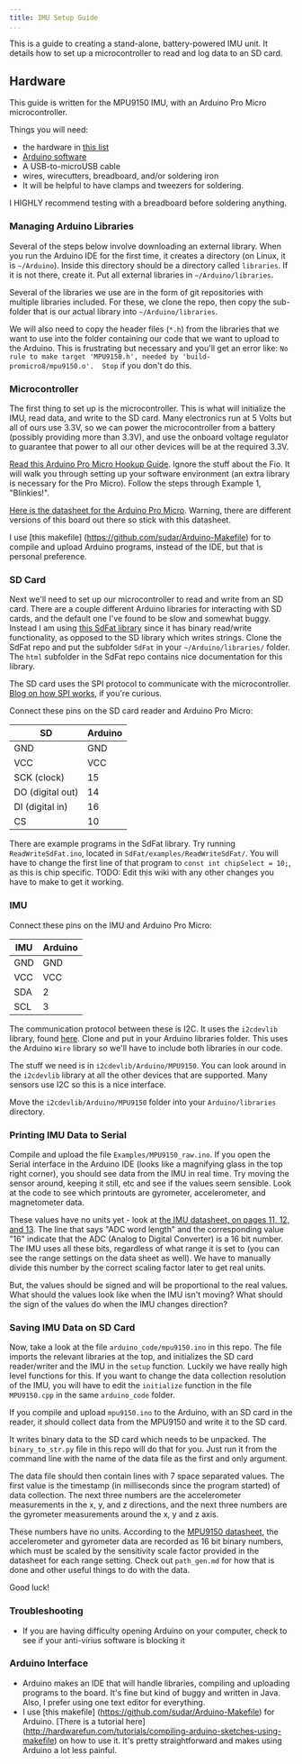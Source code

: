 ```yaml
---
title: IMU Setup Guide
...
```


This is a guide to creating a stand-alone, battery-powered IMU unit. It details
how to set up a microcontroller to read and log data to an SD card.

Hardware
--------

This guide is written for the MPU9150 IMU, with an Arduino Pro Micro
microcontroller.

Things you will need:

-   the hardware in [this list](hardware_list.md)
-   [Arduino software](https://www.arduino.cc/en/Main/Software)
-   A USB-to-microUSB cable
-   wires, wirecutters, breadboard, and/or soldering iron
-   It will be helpful to have clamps and tweezers for soldering.

I HIGHLY recommend testing with a breadboard before soldering anything.

### Managing Arduino Libraries

Several of the steps below involve downloading an external library. When you run
the Arduino IDE for the first time, it creates a directory (on Linux, it is
`~/Arduino`). Inside this directory should be a directory called `libraries`. If
it is not there, create it. Put all external libraries in `~/Arduino/libraries`.

Several of the libraries we use are in the form of git repositories with
multiple libraries included. For these, we clone the repo, then copy the
sub-folder that is our actual library into `~/Arduino/libraries`.

We will also need to copy the header files (`*.h`) from the libraries that we
want to use into the folder containing our code that we want to upload to the
Arduino. This is frustrating but necessary and you'll get an error like: `No
rule to make target 'MPU9150.h', needed by 'build-promicro8/mpu9150.o'.  Stop`
if you don't do this.

### Microcontroller

The first thing to set up is the microcontroller. This is what will initialize
the IMU, read data, and write to the SD card. Many electronics run at 5 Volts
but all of ours use 3.3V, so we can power the microcontroller from a battery
(possibly providing more than 3.3V), and use the onboard voltage regulator to
guarantee that power to all our other devices will be at the required 3.3V.

[Read this Arduino Pro Micro Hookup
Guide](https://learn.sparkfun.com/tutorials/pro-micro--fio-v3-hookup-guide).
Ignore the stuff about the Fio. It will walk you through setting up your
software environment (an extra library is necessary for the Pro Micro). Follow
the steps through Example 1, "Blinkies!".

[Here is the datasheet for the Arduino Pro
Micro](https://cdn.sparkfun.com/datasheets/Dev/Arduino/Boards/ProMicro8MHzv1.pdf).
Warning, there are different versions of this board out there so stick with this
datasheet.

I use [this makefile] (https://github.com/sudar/Arduino-Makefile) for to compile
and upload Arduino programs, instead of the IDE, but that is personal
preference.

### SD Card

Next we'll need to set up our microcontroller to read and write from an SD card.
There are a couple different Arduino libraries for interacting with SD cards,
and the default one I've found to be slow and somewhat buggy. Instead I am using
[this SdFat library](https://github.com/greiman/SdFat) since it has binary
read/write functionality, as opposed to the SD library which writes strings.
Clone the SdFat repo and put the subfolder `SdFat` in your
`~/Arduino/libraries/` folder. The `html` subfolder in the SdFat repo contains
nice documentation for this library.

The SD card uses the SPI protocol to communicate with the microcontroller.
[Blog on how SPI
works](http://nerdclub-uk.blogspot.com/2012/11/how-spi-works-with-sd-card.html),
if you're curious.

Connect these pins on the SD card reader and Arduino Pro Micro:

 SD             |   Arduino
----            |  ---------
GND             |   GND
VCC             |   VCC
SCK (clock)     |   15
DO (digital out)|   14
DI (digital in) |   16
CS              |   10

There are example programs in the SdFat library. Try running
`ReadWriteSdFat.ino`, located in `SdFat/examples/ReadWriteSdFat/`. You will have
to change the first line of that program to `const int chipSelect = 10;`, as
this is chip specific. TODO: Edit this wiki with any other changes you have to
make to get it working.

### IMU

Connect these pins on the IMU and Arduino Pro Micro:

 IMU   |   Arduino
-----  |  ---------
GND    |   GND
VCC    |   VCC
SDA    |   2
SCL    |   3

The communication protocol between these is I2C. It uses the `i2cdevlib`
library, found [here](http://github.com/jrowberg/i2cdevlib). Clone and put in
your Arduino libraries folder. This uses the Arduino `Wire` library so we'll
have to include both libraries in our code.

The stuff we need is in `i2cdevlib/Arduino/MPU9150`. You can look around in the
`i2cdevlib` library at all the other devices that are supported. Many sensors
use I2C so this is a nice interface.

Move the `i2cdevlib/Arduino/MPU9150` folder into your `Arduino/libraries`
directory.

### Printing IMU Data to Serial

Compile and upload the file `Examples/MPU9150_raw.ino`. If you open the Serial
interface in the Arduino IDE (looks like a magnifying glass in the top right
corner), you should see data from the IMU in real time. Try moving the sensor
around, keeping it still, etc and see if the values seem sensible. Look at the
code to see which printouts are gyrometer, accelerometer, and magnetometer data.

These values have no units yet - look at [the IMU datasheet, on pages 11, 12,
and 13](https://cdn.sparkfun.com/datasheets/Sensors/IMU/MPU-9150-Datasheet.pdf).
The line that says "ADC word length" and the corresponding value "16" indicate
that the ADC (Analog to Digital Converter) is a 16 bit number. The IMU uses all
these bits, regardless of what range it is set to (you can see the range
settings on the data sheet as well). We have to manually divide this number by
the correct scaling factor later to get real units.

But, the values should be signed and will be proportional to the real values.
What should the values look like when the IMU isn't moving? What should the sign
of the values do when the IMU changes direction?

### Saving IMU Data on SD Card

Now, take a look at the file `arduino_code/mpu9150.ino` in this repo. The file
imports the relevant libraries at the top, and initializes the SD card
reader/writer and the IMU in the `setup` function. Luckily we have really high
level functions for this. If you want to change the data collection resolution
of the IMU, you will have to edit the `initialize` function in the file
`MPU9150.cpp` in the same `arduino_code` folder.

If you compile and upload `mpu9150.ino` to the Arduino, with an SD card in the
reader, it should collect data from the MPU9150 and write it to the SD card.

It writes binary data to the SD card which needs to be unpacked. The
`binary_to_str.py` file in this repo will do that for you. Just run it from the
command line with the name of the data file as the first and only argument.

The data file should then contain lines with 7 space separated values. The first
value is the timestamp (in milliseconds since the program started) of data
collection. The next three numbers are the accelerometer measurements in the x,
y, and z directions, and the next three numbers are the gyrometer measurements
around the x, y and z axis.

These numbers have no units. According to the [MPU9150
datasheet](https://cdn.sparkfun.com/datasheets/Sensors/IMU/MPU-9150-Datasheet.pdf),
the accelerometer and gyrometer data are recorded as 16 bit binary numbers,
which must be scaled by the sensitivity scale factor provided in the datasheet
for each range setting. Check out `path_gen.md` for how that is done and other
useful things to do with the data.

Good luck!

### Troubleshooting

-   If you are having difficulty opening Arduino on your computer, check to see if your anti-virius software is blocking it


### Arduino Interface

-   Arduino makes an IDE that will handle libraries, compiling and uploading
    programs to the board. It's fine but kind of buggy and written in Java.
    Also, I prefer using one text editor for everything.
-   I use [this makefile] (https://github.com/sudar/Arduino-Makefile) for
    Arduino. [There is a tutorial here]
    (http://hardwarefun.com/tutorials/compiling-arduino-sketches-using-makefile)
    on how to use it. It's pretty straightforward and makes using Arduino a lot
    less painful.
